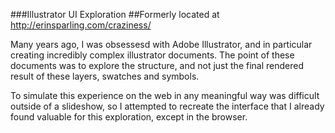 ###Illustrator UI Exploration
##Formerly located at http://erinsparling.com/craziness/

Many years ago, I was obsessesd with Adobe Illustrator, and in particular creating incredibly complex illustrator documents. The point of these documents was to explore the structure, and not just the final rendered result of these layers, swatches and symbols. 

To simulate this experience on the web in any meaningful way was difficult outside of a slideshow, so I attempted to recreate the interface that I already found valuable for this exploration, except in the browser.
